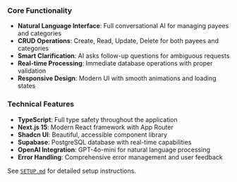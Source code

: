 ### Core Functionality

- **Natural Language Interface**: Full conversational AI for managing payees and categories
- **CRUD Operations**: Create, Read, Update, Delete for both payees and categories
- **Smart Clarification**: AI asks follow-up questions for ambiguous requests
- **Real-time Processing**: Immediate database operations with proper validation
- **Responsive Design**: Modern UI with smooth animations and loading states

### Technical Features

- **TypeScript**: Full type safety throughout the application
- **Next.js 15**: Modern React framework with App Router
- **Shadcn UI**: Beautiful, accessible component library
- **Supabase**: PostgreSQL database with real-time capabilities
- **OpenAI Integration**: GPT-4o-mini for natural language processing
- **Error Handling**: Comprehensive error management and user feedback

See [`SETUP.md`](../SETUP.md) for detailed setup instructions.
